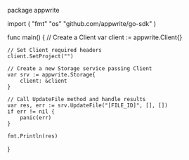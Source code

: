package appwrite

import (
    "fmt"
    "os"
    "github.com/appwrite/go-sdk"
)

func main() {
    // Create a Client
    var client := appwrite.Client{}

    // Set Client required headers
    client.SetProject("")

    // Create a new Storage service passing Client
    var srv := appwrite.Storage{
        client: &client
    }

    // Call UpdateFile method and handle results
    var res, err := srv.UpdateFile("[FILE_ID]", [], [])
    if err != nil {
        panic(err)
    }

    fmt.Println(res)
}